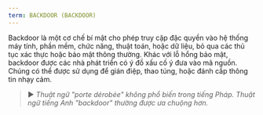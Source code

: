 ```yaml
---
term: BACKDOOR (BACKDOOR)
---
```


Backdoor là một cơ chế bí mật cho phép truy cập đặc quyền vào hệ thống máy tính, phần mềm, chức năng, thuật toán, hoặc dữ liệu, bỏ qua các thủ tục xác thực hoặc bảo mật thông thường. Khác với lỗ hổng bảo mật, backdoor được các nhà phát triển có ý đồ xấu cố ý đưa vào mã nguồn. Chúng có thể được sử dụng để gián điệp, thao túng, hoặc đánh cắp thông tin nhạy cảm.

> ► *Thuật ngữ "porte dérobée" không phổ biến trong tiếng Pháp. Thuật ngữ tiếng Anh "backdoor" thường được ưa chuộng hơn.*